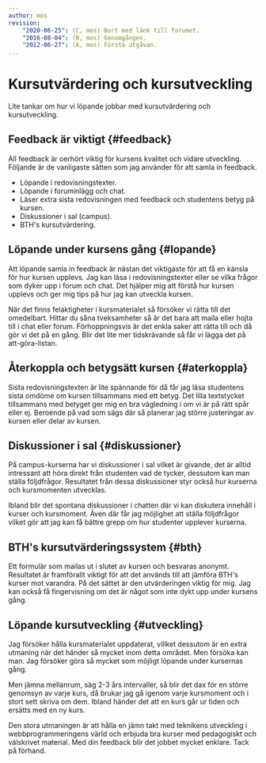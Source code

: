 ```yaml
---
author: mos
revision:
    "2020-06-25": (C, mos) Bort med länk till forumet.
    "2016-08-04": (B, mos) Genomgången.
    "2012-06-27": (A, mos) Första utgåvan.
...
```

Kursutvärdering och kursutveckling
==================================

Lite tankar om hur vi löpande jobbar med kursutvärdering och kursutveckling.



Feedback är viktigt {#feedback}
-------------------------------

All feedback är oerhört viktig för kursens kvalitet och vidare utveckling. Följande är de vanligaste sätten som jag använder för att samla in feedback.

* Löpande i redovisningstexter.
* Löpande i foruminlägg och chat.
* Läser extra sista redovisningen med feedback och studentens betyg på kursen.
* Diskussioner i sal (campus).
* BTH's kursutvärdering.



Löpande under kursens gång {#lopande}
-------------------------------------

Att löpande samla in feedback är nästan det viktigaste för att få en känsla för hur kursen upplevs. Jag kan läsa i redovisningstexter eller se vilka frågor som dyker upp i forum och chat. Det hjälper mig att förstå hur kursen upplevs och ger mig tips på hur jag kan utveckla kursen.

När det finns felaktigheter i kursmaterialet så försöker vi rätta till det omedelbart. Hittar du såna tveksamheter så är det bara att maila eller hojta till i chat eller forum. Förhoppningsvis är det enkla saker att rätta till och då gör vi det på en gång. Blir det lite mer tidskrävande så får vi lägga det på att-göra-listan.



Återkoppla och betygsätt kursen {#aterkoppla}
---------------------------------------------

Sista redovisningstexten är lite spännande för då får jag läsa studentens sista omdöme om kursen tillsammans med ett betyg. Det lilla textstycket tillsammans med betyget ger mig en bra vägledning i om vi är på rätt spår eller ej. Beroende på vad som sägs där så planerar jag större justeringar av kursen eller delar av kursen.



Diskussioner i sal {#diskussioner}
----------------------------------

På campus-kurserna har vi diskussioner i sal vilket är givande, det är alltid intressant att höra direkt från studenten vad de tycker, dessutom kan man ställa följdfrågor. Resultatet från dessa diskussioner styr också hur kurserna och kursmomenten utvecklas.

Ibland blir det spontana diskussioner i chatten där vi kan diskutera innehåll i kurser och kursmoment. Även där får jag möjlighet att ställa följdfrågor vilket gör att jag kan få bättre grepp om hur studenter upplever kurserna.



BTH's kursutvärderingssystem {#bth}
-----------------------------------

Ett formulär som mailas ut i slutet av kursen och besvaras anonymt. Resultatet är framförallt viktigt för att det används till att jämföra BTH's kurser mot varandra. På det sättet är den utvärderingen viktig för mig. Jag kan också få fingervisning om det är något som inte dykt upp under kursens gång.



Löpande kursutveckling {#utveckling}
---------------------------

Jag försöker hålla kursmaterialet uppdaterat, villket dessutom är en extra utmaning när det händer så mycket inom detta området. Men försöka kan man. Jag försöker göra så mycket som möjligt löpande under kursernas gång.

Men jämna mellanrum, säg 2-3 års intervaller, så blir det dax för en större genomsyn av varje kurs, då brukar jag gå igenom varje kursmoment och i stort sett skriva om dem. Ibland händer det att en kurs går ur tiden och ersätts med en ny kurs.

Den stora utmaningen är att hålla en jämn takt med teknikens utveckling i webbprogrammeringens värld och erbjuda bra kurser med pedagogiskt och välskrivet material. Med din feedback blir det jobbet mycket enklare. Tack på förhand.


<!--
Diskutera kursutveckling och kursfeedback {#lopande}
-------------------------------------

Fråga i forument om du har en direkt fråga som du vill ha besvarad kring detta ämne.

* Om [kursutvärdering och kursutveckling i forumet](/t/594)
-->
